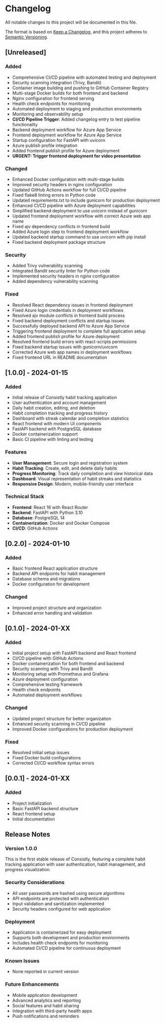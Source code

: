 # Changelog

All notable changes to this project will be documented in this file.

The format is based on [Keep a Changelog](https://keepachangelog.com/en/1.0.0/),
and this project adheres to [Semantic Versioning](https://semver.org/spec/v2.0.0.html).

## [Unreleased]

### Added

- Comprehensive CI/CD pipeline with automated testing and deployment
- Security scanning integration (Trivy, Bandit)
- Container image building and pushing to GitHub Container Registry
- Multi-stage Docker builds for both frontend and backend
- Nginx configuration for frontend serving
- Health check endpoints for monitoring
- Automated deployment to staging and production environments
- Monitoring and observability setup
- **CI/CD Pipeline Trigger**: Added changelog entry to test pipeline functionality
- Backend deployment workflow for Azure App Service
- Frontend deployment workflow for Azure App Service
- Startup configuration for FastAPI with uvicorn
- Azure publish profile integration
- Added frontend publish profile for Azure deployment
- **URGENT: Trigger frontend deployment for video presentation**

### Changed

- Enhanced Docker configuration with multi-stage builds
- Improved security headers in nginx configuration
- Updated GitHub Actions workflow for full CI/CD pipeline
- Fixed flake8 linting errors in Python code
- Updated requirements.txt to include gunicorn for production deployment
- Enhanced CI/CD pipeline with Azure deployment capabilities
- Simplified backend deployment to use uvicorn instead of gunicorn
- Updated frontend deployment workflow with correct Azure web app name
- Fixed ajv dependency conflicts in frontend build
- Added Azure login step to frontend deployment workflow
- Updated backend startup command to use uvicorn with pip install
- Fixed backend deployment package structure

### Security

- Added Trivy vulnerability scanning
- Integrated Bandit security linter for Python code
- Implemented security headers in nginx configuration
- Added dependency vulnerability scanning

### Fixed

- Resolved React dependency issues in frontend deployment
- Fixed Azure login credentials in deployment workflows
- Resolved ajv module conflicts in frontend build process
- Fixed backend deployment conflicts and startup issues
- Successfully deployed backend API to Azure App Service
- Triggering frontend deployment to complete full application setup
- Added frontend publish profile for Azure deployment
- Resolved frontend build errors with react-scripts permissions
- Fixed backend startup issues with gunicorn/uvicorn
- Corrected Azure web app names in deployment workflows
- Fixed frontend URL in README documentation

## [1.0.0] - 2024-01-15

### Added

- Initial release of Consistly habit tracking application
- User authentication and account management
- Daily habit creation, editing, and deletion
- Habit completion tracking and progress history
- Dashboard with streak calendar and completion statistics
- React frontend with modern UI components
- FastAPI backend with PostgreSQL database
- Docker containerization support
- Basic CI pipeline with linting and testing

### Features

- **User Management**: Secure login and registration system
- **Habit Tracking**: Create, edit, and delete daily habits
- **Progress Monitoring**: Track daily completion and view historical data
- **Dashboard**: Visual representation of habit streaks and statistics
- **Responsive Design**: Modern, mobile-friendly user interface

### Technical Stack

- **Frontend**: React 18 with React Router
- **Backend**: FastAPI with Python 3.10
- **Database**: PostgreSQL 14
- **Containerization**: Docker and Docker Compose
- **CI/CD**: GitHub Actions

## [0.2.0] - 2024-01-10

### Added

- Basic frontend React application structure
- Backend API endpoints for habit management
- Database schema and migrations
- Docker configuration for development

### Changed

- Improved project structure and organization
- Enhanced error handling and validation

## [0.1.0] - 2024-01-XX

### Added

- Initial project setup with FastAPI backend and React frontend
- CI/CD pipeline with GitHub Actions
- Docker containerization for both frontend and backend
- Security scanning with Trivy and Bandit
- Monitoring setup with Prometheus and Grafana
- Azure deployment configuration
- Comprehensive testing framework
- Health check endpoints
- Automated deployment workflows

### Changed

- Updated project structure for better organization
- Enhanced security scanning in CI/CD pipeline
- Improved Docker configurations for production deployment

### Fixed

- Resolved initial setup issues
- Fixed Docker build configurations
- Corrected CI/CD workflow syntax errors

## [0.0.1] - 2024-01-XX

### Added

- Project initialization
- Basic FastAPI backend structure
- React frontend setup
- Initial documentation

## Release Notes

### Version 1.0.0

This is the first stable release of Consistly, featuring a complete habit tracking application with user authentication, habit management, and progress visualization.

### Security Considerations

- All user passwords are hashed using secure algorithms
- API endpoints are protected with authentication
- Input validation and sanitization implemented
- Security headers configured for web application

### Deployment

- Application is containerized for easy deployment
- Supports both development and production environments
- Includes health check endpoints for monitoring
- Automated CI/CD pipeline for continuous deployment

### Known Issues

- None reported in current version

### Future Enhancements

- Mobile application development
- Advanced analytics and reporting
- Social features and habit sharing
- Integration with third-party health apps
- Push notifications and reminders

